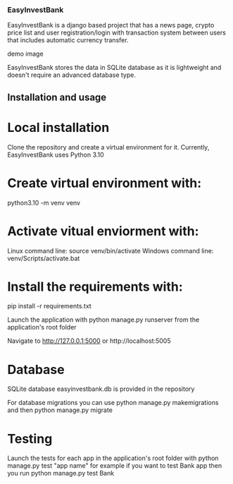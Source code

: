 ### EasyInvestBank
EasyInvestBank is a django based project that has a news page, crypto price list and user registration/login with transaction system
between users that includes automatic currency transfer.

demo image

EasyInvestBank stores the data in SQLite database as it is lightweight and doesn't require an advanced database type.


## Installation and usage


# Local installation
Clone the repository and create a virtual environment for it. Currently, EasyInvestBank uses Python 3.10

# Create virtual environment with:
python3.10 -m venv venv

# Activate vitual enviorment with:
Linux command line: source venv/bin/activate
Windows command line: venv/Scripts/activate.bat

# Install the requirements with:
pip install -r requirements.txt

Launch the application with python manage.py runserver from the application's root folder

Navigate to http://127.0.0.1:5000 or http://localhost:5005


# Database
SQLite database easyinvestbank.db is provided in the repository

For database migrations you can use python manage.py makemigrations and then python manage.py migrate


# Testing
Launch the tests for each app in the application's root folder with python manage.py test "app name"
for example if you want to test Bank app then you run python manage.py test Bank